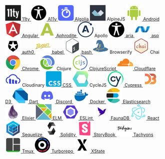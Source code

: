 <a href="https://www.11ty.dev">
    <img src="https://raw.githubusercontent.com/Zenfection/Course/master/assets/11ty.png" width="50">
    11ty
</a>

<a href="https://www.a11yproject.com">
    <img src="https://raw.githubusercontent.com/Zenfection/Course/master/assets/a11y.png" width="50">
    A11y
</a>

<a href="https://www.algolia.com">
    <img src="https://raw.githubusercontent.com/Zenfection/Course/master/assets/algolia.png" width="50">
    Algolia
</a>

<a>
    <img src="https://raw.githubusercontent.com/Zenfection/Course/master/assets/alpineJS.png" width="50">
    AlpineJS
</a>

<a href="https://www.android.com">
    <img src="https://raw.githubusercontent.com/Zenfection/Course/master/assets/android.png" width="50">
    Android
</a>

<a href="https://angular.io">
    <img src="https://raw.githubusercontent.com/Zenfection/Course/master/assets/angular.png" width="50">
    Angular
</a>

<a href="">
    <img src="https://raw.githubusercontent.com/Zenfection/Course/master/assets/aphrodite.png" width="50">
    Aphrodite
</a>

<a>
    <img src="https://raw.githubusercontent.com/Zenfection/Course/master/assets/apollo.png" width="50">
    Apollo
</a>

<a href="">
    <img src="https://raw.githubusercontent.com/Zenfection/Course/master/assets/aria.png" width="50">
    aria
</a>

<a href="">
    <img src="https://raw.githubusercontent.com/Zenfection/Course/master/assets/asp.png" width="50">
    asp
</a>

<a href="">
    <img src="https://raw.githubusercontent.com/Zenfection/Course/master/assets/auth0.png" width="50">
    auth0
</a>

<a href="">
    <img src="https://raw.githubusercontent.com/Zenfection/Course/master/assets/babel.png" width="50">
    babel
</a>

<a href="">
    <img src="https://raw.githubusercontent.com/Zenfection/Course/master/assets/bash.png" width="50">
    bash
</a>

<a>
    <img src="https://raw.githubusercontent.com/Zenfection/Course/master/assets/browserify.png" width="50">
    Browserify
</a>

<a>
    <img src="https://raw.githubusercontent.com/Zenfection/Course/master/assets/chai.png" width="50">
    Chai
</a>

<a href="">
    <img src="https://raw.githubusercontent.com/Zenfection/Course/master/assets/chrome.png" width="50">
    Chrome
</a>

<a>
    <img src="https://raw.githubusercontent.com/Zenfection/Course/master/assets/clojure.png" width="50">
    Clojure
</a>

<a href="">
    <img src="https://raw.githubusercontent.com/Zenfection/Course/master/assets/ClojureScript.png" width="50">
    ClojureScript
</a>

<a href="">
    <img src="https://raw.githubusercontent.com/Zenfection/Course/master/assets/cloudflare.png" width="50">
    Cloudflare
</a>

<a>
    <img src="https://raw.githubusercontent.com/Zenfection/Course/master/assets/cloudinary.png" width="50">
    Cloudinary
</a>

<a href="">
    <img src="https://raw.githubusercontent.com/Zenfection/Course/master/assets/css.png" width="50">
    CSS
</a>

<a>
    <img src="https://raw.githubusercontent.com/Zenfection/Course/master/assets/cycleJS.png" width="50">
    CycleJS
</a>

<a href="">
    <img src="https://raw.githubusercontent.com/Zenfection/Course/master/assets/cypress.png" width="50">
    Cypress
</a>

<a href="">
    <img src="https://raw.githubusercontent.com/Zenfection/Course/master/assets/d3.png" width="50">
    D3
</a>

<a href="">
    <img src="https://raw.githubusercontent.com/Zenfection/Course/master/assets/dart.png" width="50">
    Dart
</a>

<a href="">
    <img src="https://raw.githubusercontent.com/Zenfection/Course/master/assets/discord.png" width="50">
    Discord
</a>

<a href="">
    <img src="https://raw.githubusercontent.com/Zenfection/Course/master/assets/docker.png" width="50">
    Docker
</a>


<a href="">
    <img src="https://raw.githubusercontent.com/Zenfection/Course/master/assets/elasticsearch.png" width="50">
    Elasticsearch
</a>

<a href="">
    <img src="https://raw.githubusercontent.com/Zenfection/Course/master/assets/elixier.png" width="50">
    Elixier
</a>

<a href="">
    <img src="https://raw.githubusercontent.com/Zenfection/Course/master/assets/elm.png" width="50">
    ELM
</a>

<a href="">
    <img src="https://raw.githubusercontent.com/Zenfection/Course/master/assets/ESLint.png" width="50">
    ESLint
</a>

<a href="">
    <img src="https://raw.githubusercontent.com/Zenfection/Course/master/assets/FaunaDB.png" width="50">
    FaunaDB
</a>    

<a href="">
    <img src="https://raw.githubusercontent.com/Zenfection/Course/master/assets/react.png" width="50">
    React
</a>


<a href="">
    <img src="https://raw.githubusercontent.com/Zenfection/Course/master/assets/sequelize.png" width="50">
    Sequelize
</a>

<a href="">
    <img src="https://raw.githubusercontent.com/Zenfection/Course/master/assets/solidity.png" width="50">
    Solidity
</a>

<a href="">
    <img src="https://raw.githubusercontent.com/Zenfection/Course/master/assets/storybook.png" width="50">
    StoryBook
</a>

<a href="">
    <img src="https://raw.githubusercontent.com/Zenfection/Course/master/assets/tachyons.png" width="50">
    Tachyons
</a>

<a href="">
    <img src="https://raw.githubusercontent.com/Zenfection/Course/master/assets/tmux.png" width="50">
    Tmux
</a>

<a href="">
    <img src="https://raw.githubusercontent.com/Zenfection/Course/master/assets/turborepo.png" width="50">
    Turborepo
</a>

<a href="">
    <img src="https://raw.githubusercontent.com/Zenfection/Course/master/assets/xstate.png" width="50">
    XState
</a>
